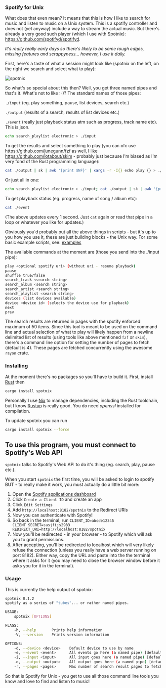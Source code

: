 ### Spotify for Unix

What does that even mean? It means that this is how I like to search for music and listen to music on a Unix system. This is a spotify controller and does not (yet anyway) include a way to stream the actual music. But there's already a very good such player (which I use with Spotnix): https://github.com/spotifyd/spotifyd.

_It's really really early days so there's likely to be some rough edges, missing features and scrappyness... however, I use it daily._

First, here's a taste of what a session might look like (spotnix on the left, on the right we search and select what to play):

![spotnix](https://user-images.githubusercontent.com/28332/67158210-93343800-f335-11e9-93fc-45cafd964a8b.gif)


So what's so special about this then? Well, you get three named pipes and that's it. What's not to like :-)? The standard names of those pipes:

`./input` (eg. play something, pause, list devices, search etc.)

`./output` (results of a search, results of list devices etc.)

`./event` (really just playback status atm such as progress, track name etc). This is json.

```sh
echo search_playlist electronic > ./input
```

To get the results and select something to play (you can ofc use https://github.com/junegunn/fzf as well, I like https://github.com/lotabout/skim - probably just because I'm biased as I'm very fond of the Rust programming language):

```sh
cat ./output | sk | awk '{print $NF}' | xargs -r -I{} echo play {} > ./input
```

Or just all in one:

```sh
echo search_playlist electronic > ./input; cat ./output | sk | awk '{print $NF}' | xargs -r -I{} echo play {} > ./input
```

To get playback status (eg. progress, name of song / album etc):

```sh
cat ./event
```

(The above updates every 1 second. Just `cat` again or read that pipe in a loop or whatever you like for updates.)

Obviously you'd probably put all the above things in scripts - but it's up to you how you use it, these are just building blocks - the Unix way. For some basic example scripts, see: [examples](examples/)


The available commands at the moment are (those you send into the ./input pipe):

```sh
play <optional spotify uri> (without uri - resume playback)
pause
shuffle true/false
search_track <search string>
search_album <search string>
search_artist <search string>
search_playlist <search string>
devices (list devices available)
device <device id> (selects the device use for playback)
next
prev
```

The search results are returned in pages with the spotify enforced maximum of 50 items. Since this tool is meant to be used on the command line and actual selection of what to play will likely happen from a newline delimited list of results (using tools like above mentioned `fzf` or `skim`), there's a command line option for setting the number of pages to fetch (default is 4). These pages are fetched concurrently using the awesome `rayon` crate.

### Installing

At the moment there's no packages so you'll have to build it. First, install [Rust](https://www.rust-lang.org/tools/install) then

```bash
cargo install spotnix
```

Personally I use [Nix](https://nixos.org/nix) to manage dependencies, including the Rust toolchain, but I know [Rustup](https://rustup.rs/) is really good. You do need *openssl* installed for compilation.

To update spotnix you can run

```bash
cargo install spotnix --force
```

## To use this program, you must connect to Spotify's Web API

`spotnix` talks to Spotify's Web API to do it's thing (eg. search, play, pause etc.).

When you start `spotnix` the first time, you will be asked to login to spotify BUT - to really make it work, you must actually do a little bit more:

1. Open the [Spotify applications dashboard](https://developer.spotify.com/dashboard/applications)
2. Click `Create a Client ID` and create an app
3. Click `Edit Settings`
4. Add `http://localhost:8182/spotnix` to the Redirect URIs
5. Now you can authenticate with Spotify!
6. So back in the terminal, run `CLIENT_ID=abcde12345 CLIENT_SECRET=sasjfijs2983 REDIRECT_URI=http://localhost:8182/spotnix`
7. Now you'll be redirected - in your browser - to Spotify which will ask you to grant permissions.
8. After accepting, you'll be redirected to localhost which will very likely refuse the connection (unless you really have a web server running on port 8182). Either way, copy the URL and paste into the the terminal where it asks for it (you may need to close the browser window before it asks you for it in the terminal).


### Usage

This is currently the help output of spotnix:

```sh
spotnix 0.1.2
spotify as a series of "tubes"... or rather named pipes.

USAGE:
    spotnix [OPTIONS]

FLAGS:
    -h, --help       Prints help information
    -V, --version    Prints version information

OPTIONS:
    -d, --device <device>    Default device to use by name
    -e, --event <event>      All events go here (a named pipe) [default: ./event]
    -i, --input <input>      All input goes here (a named pipe) [default: ./input]
    -o, --output <output>    All output goes here (a named pipe) [default: ./output]
    -r, --pages <pages>      Max number of search result pages to fetch (a page contains 50 items) [default: 4]
```

So that is Spotify for Unix - you get to use all those command line tools you know and love to find and listen to music!